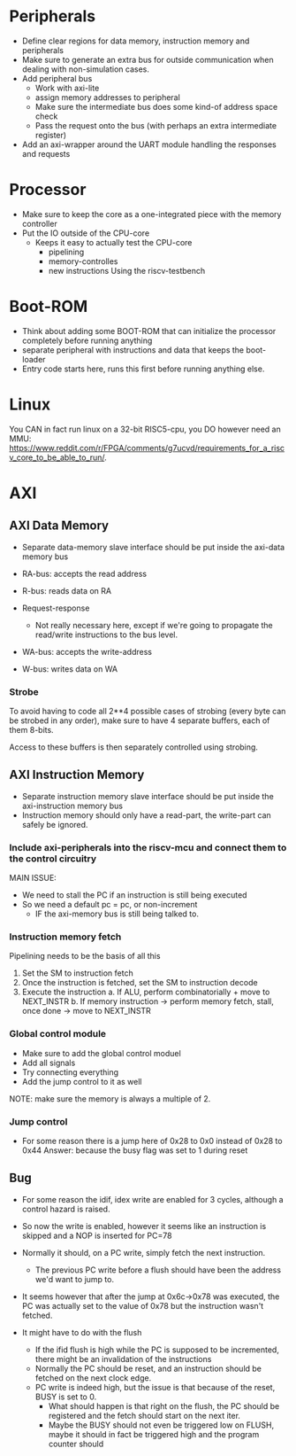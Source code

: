 # Peripherals
- Define clear regions for data memory, instruction memory and peripherals
- Make sure to generate an extra bus for outside communication when dealing with non-simulation cases.
- Add peripheral bus
	- Work with axi-lite
	- assign memory addresses to peripheral
	- Make sure the intermediate bus does some kind-of address space check
	- Pass the request onto the bus (with perhaps an extra intermediate register)
- Add an axi-wrapper around the UART module handling the responses and requests

# Processor
- Make sure to keep the core as a one-integrated piece with the memory controller
- Put the IO outside of the CPU-core
	- Keeps it easy to actually test the CPU-core 
		- pipelining
		- memory-controlles
		- new instructions
Using the riscv-testbench

# Boot-ROM
- Think about adding some BOOT-ROM that can initialize the processor completely before running anything
- separate peripheral with instructions and data that keeps the boot-loader
- Entry code starts here, runs this first before running anything else.

# Linux
You CAN in fact run linux on a 32-bit RISC5-cpu, you DO however need an MMU: https://www.reddit.com/r/FPGA/comments/g7ucvd/requirements_for_a_riscv_core_to_be_able_to_run/.

# AXI
## AXI Data Memory
- Separate data-memory slave interface should be put inside the axi-data memory bus
- RA-bus: accepts the read address
- R-bus: reads data on RA
- Request-response 
	- Not really necessary here, except if we're going to propagate the read/write instructions to the bus level.

- WA-bus: accepts the write-address
- W-bus: writes data on WA
### Strobe
To avoid having to code all 2**4 possible cases of strobing (every byte can be strobed in any order), make sure to have 4 separate buffers, each of them 8-bits.

Access to these buffers is then separately controlled using strobing.


## AXI Instruction Memory
- Separate instruction memory slave interface should be put inside the axi-instruction memory bus
- Instruction memory should only have a read-part, the write-part can safely be ignored.

### Include axi-peripherals into the riscv-mcu and connect them to the control circuitry
MAIN ISSUE:
- We need to stall the PC if an instruction is still being executed
- So we need a default pc = pc, or non-increment 
	- IF the axi-memory bus is still being talked to.

### Instruction memory fetch
Pipelining needs to be the basis of all this

1. Set the SM to instruction fetch
2. Once the instruction is fetched, set the SM to instruction decode
3. Execute the instruction
	a. If ALU, perform combinatorially + move to NEXT_INSTR
	b. If memory instruction -> perform memory fetch, stall, once done -> move to NEXT_INSTR
	
### Global control module
- Make sure to add the global control moduel
- Add all signals
- Try connecting everything
- Add the jump control to it as well

NOTE: make sure the memory is always a multiple of 2.
### Jump control
- For some reason there is a jump here of 0x28 to 0x0 instead of 0x28 to 0x44
Answer: because the busy flag was set to 1 during reset

## Bug
- For some reason the idif, idex write are enabled for 3 cycles, although a control hazard is raised.

- So now the write is enabled, however it seems like an instruction is skipped and a NOP is inserted for PC=78
- Normally it should, on a PC write, simply fetch the next instruction.
	- The previous PC write before a flush should have been the address we'd want to jump to.

- It seems however that after the jump at 0x6c->0x78 was executed, the PC was actually set to the value of 0x78 but the instruction wasn't fetched.
- It might have to do with the flush
	- If the ifid flush is high while the PC is supposed to be incremented, there might be an invalidation of the instructions
	- Normally the PC should be reset, and an instruction should be fetched on the next clock edge.
	- PC write is indeed high, but the issue is that because of the reset, BUSY is set to 0.
		- What should happen is that right on the flush, the PC should be registered and the fetch should start on the next iter.
		- Maybe the BUSY should not even be triggered low on FLUSH, maybe it should in fact be triggered high and the program counter should